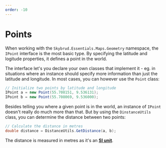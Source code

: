 ```yaml
---
order: -10
---
```


# Points

When working with the `Skybrud.Essentials.Maps.Geometry` namespace, the `IPoint` interface is the most basic type. By specifying the latitude and logitude properties, it defines a point in the world.

The interface let's you declare your own classes that implement it - eg. in situations where an instance should specify more information than just the latitude and longitude. In most cases, you can however use the `Point` class:

```csharp
// Initialize two points by latitude and longitude
IPoint a = new Point(55.708151, 9.536131);
IPoint b = new Point(55.708069, 9.536000);
```

Besides telling you where a given point is in the world, an instance of `IPoint` doesn't really do much more than that. But by using the `DinstanceUtils` class, you can determine the distance between two points:

```csharp
// Calculate the distance in metres
double distance = DistanceUtils.GetDistance(a, b);
```

The distance is measured in metres as it's an [**SI unit**](https://en.wikipedia.org/wiki/International_System_of_Units).